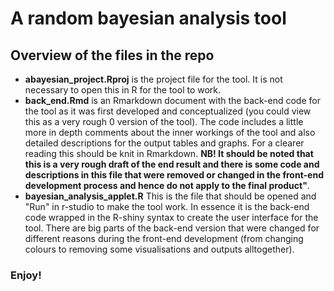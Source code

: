 # A random bayesian analysis tool

## Overview of the files in the repo

- **abayesian_project.Rproj** is the project file for the tool. It is not necessary to open this in R for the tool to work.
- **back_end.Rmd** is an Rmarkdown document with the back-end code for the tool as it was first developed and conceptualized (you could view this as a very rough 0 version of the tool). The code includes a little more in depth comments about the inner workings of the tool and also detailed descriptions for the output tables and graphs. For a clearer reading this should be knit in Rmarkdown. **NB! It should be noted that this is a very rough draft of the end result and there is some code and descriptions in this file that were removed or changed in the front-end development process and hence do not apply to the final product"**. 
- **bayesian_analysis_applet.R** This is the file that should be opened and "Run" in r-studio to make the tool work. In essence it is the back-end code wrapped in the R-shiny syntax to create the user interface for the tool. There are big parts of the back-end version that were changed for different reasons during the front-end development (from changing colours to removing some visualisations and outputs alltogether).

### Enjoy!
